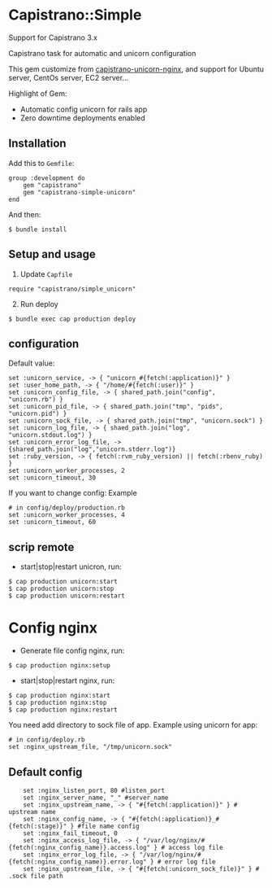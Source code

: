 # Capistrano::Simple
Support for Capistrano 3.x

Capistrano task for automatic and unicorn configuration

This gem customize from [capistrano-unicorn-nginx](https://github.com/capistrano-plugins/capistrano-unicorn-nginx), and support for Ubuntu server, CentOs server, EC2 server...

Highlight of Gem:

* Automatic config unicorn for rails app
* Zero downtime deployments enabled

## Installation

Add this to `Gemfile`:
```
group :development do
    gem "capistrano"
    gem "capistrano-simple-unicorn"
end
```
And then:
```
$ bundle install
```
## Setup and usage

1. Update `Capfile`
```
require "capistrano/simple_unicorn"
```
2. Run deploy
```
$ bundle exec cap production deploy
```

## configuration

Default value:
```
set :unicorn_service, -> { "unicorn_#{fetch(:application)}" }
set :user_home_path, -> { "/home/#{fetch(:user)}" }
set :unicorn_config_file, -> { shared_path.join("config", "unicorn.rb") }
set :unicorn_pid_file, -> { shared_path.join("tmp", "pids", "unicorn.pid") }
set :unicorn_sock_file, -> { shared_path.join("tmp", "unicorn.sock") }
set :unicorn_log_file, -> { shaed_path.join("log", "unicorn.stdout.log") }
set :unicorn_error_log_file, -> {shared_path.join("log","unicorn.stderr.log")}
set :ruby_version, -> { fetch(:rvm_ruby_version) || fetch(:rbenv_ruby) }
set :unicorn_worker_processes, 2
set :unicorn_timeout, 30
```

If you want to change config:
Example
```
# in config/deploy/production.rb
set :unicorn_worker_processes, 4
set :unicorn_timeout, 60
```

## scrip remote
* start|stop|restart unicron, run:
```
$ cap production unicorn:start
$ cap production unicorn:stop
$ cap production unicorn:restart
```

# Config nginx

* Generate file config nginx, run:
```
$ cap production nginx:setup
```

* start|stop|restart nginx, run:
```
$ cap production nginx:start
$ cap production nginx:stop
$ cap production nginx:restart
```

You need add directory to sock file of app. Example using unicorn for app:
```
# in config/deploy.rb
set :nginx_upstream_file, "/tmp/unicorn.sock"
```

## Default config

```
    set :nginx_listen_port, 80 #listen_port
    set :nginx_server_name, "_" #server_name
    set :nginx_upstream_name, -> { "#{fetch(:application)}" } # upstream name
    set :nginx_config_name, -> { "#{fetch(:application)}_#{fetch(:stage)}" } #file name config
    set :nginx_fail_timeout, 0
    set :nginx_access_log_file, -> { "/var/log/nginx/#{fetch(:nginx_config_name)}.access.log" } # access log file
    set :nginx_error_log_file, -> { "/var/log/nginx/#{fetch(:nginx_config_name)}.error.log" } # error log file
    set :nginx_upstream_file, -> { "#{fetch(:unicorn_sock_file)}" } # .sock file path
```
